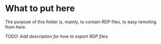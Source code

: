 What to put here
================

The purpose of this folder is, mainly, to contain RDP files, to easy remoting from here.

*TODO: Add description for how to export RDP files.*

